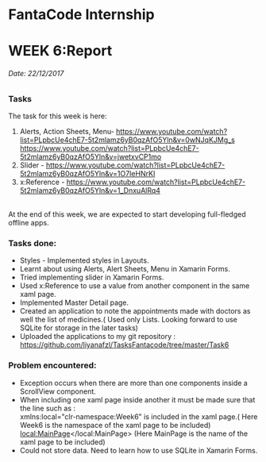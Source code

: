 # FantaCode Internship
# WEEK 6:Report 

###### Date: 22/12/2017
### Tasks 
The task for this week is here:
1. Alerts, Action Sheets, Menu-   https://www.youtube.com/watch?list=PLpbcUe4chE7-5t2mlamz6yB0qzAfO5Yln&v=0wNJqKJMg_s
<br>https://www.youtube.com/watch?list=PLpbcUe4chE7-5t2mlamz6yB0qzAfO5Yln&v=jwetxvCP1mo
1. Slider - https://www.youtube.com/watch?list=PLpbcUe4chE7-5t2mlamz6yB0qzAfO5Yln&v=1O7IeHNrKI
1. x:Reference - https://www.youtube.com/watch?list=PLpbcUe4chE7-5t2mlamz6yB0qzAfO5Yln&v=1_DnxuAlRq4
 
<br>At the end of this week, we are expected to start developing full-fledged offline apps.
 
### Tasks done:
* Styles - Implemented styles in Layouts.
* Learnt about using Alerts, Alert Sheets, Menu in Xamarin Forms. 
* Tried implementing slider in Xamarin Forms. 
* Used x:Reference to use a value from another component in the same xaml page.
* Implemented Master Detail page. 
* Created an application to note the appointments made with doctors as well the list of medicines.( Used only Lists. Looking forward to use SQLite for storage in the later tasks)
* Uploaded the applications to my git repository :
	<br>https://github.com/liyanafzl/TasksFantacode/tree/master/Task6


### Problem encountered:
* Exception occurs when there are more than one components inside a ScrollView component.
* When including one xaml page inside another it must be made sure that the line such as : <br>xmlns:local="clr-namespace:Week6" is included in the xaml page.( Here Week6 is the namespace of the xaml page to be included)
	<br><local:MainPage></local:MainPage> (Here MainPage is the name of the xaml page to be included)
* Could not store data. Need to learn how to use SQLite in Xamarin Forms.

